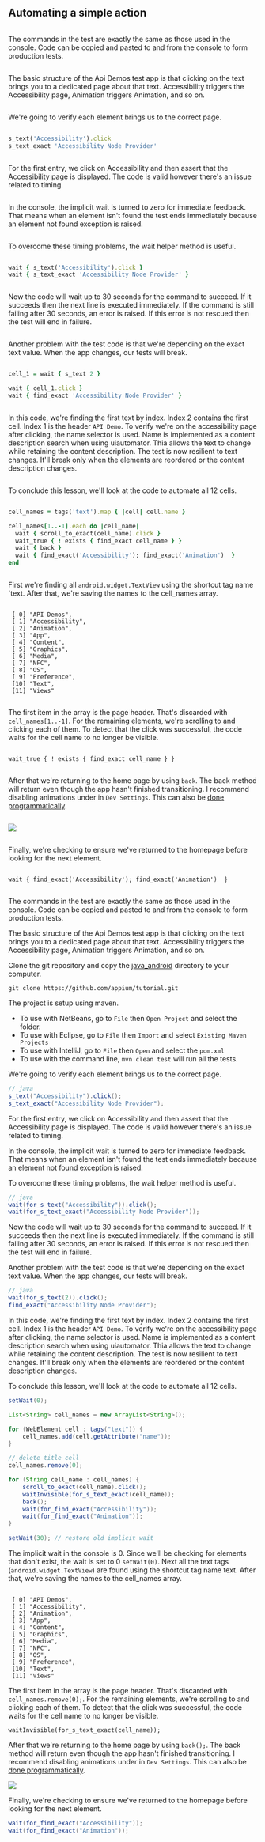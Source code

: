 ## Automating a simple action

<ruby>

The commands in the test are exactly the same as those used in the console.
Code can be copied and pasted to and from the console to form production tests.

The basic structure of the Api Demos test app is that clicking on the text
brings you to a dedicated page about that text. Accessibility triggers the
Accessibility page, Animation triggers Animation, and so on.

We're going to verify each element brings us to the correct page.

```ruby
s_text('Accessibility').click
s_text_exact 'Accessibility Node Provider'
```

For the first entry, we click on Accessibility and then assert that the
Accessibility page is displayed. The code is valid however there's an issue
related to timing.

In the console, the implicit wait is turned to zero for immediate feedback.
That means when an element isn't found the test ends immediately because an
element not found exception is raised.

To overcome these timing problems, the wait helper method is useful.

```ruby
wait { s_text('Accessibility').click }
wait { s_text_exact 'Accessibility Node Provider' }
```

Now the code will wait up to 30 seconds for the command to succeed. If it
succeeds then the next line is executed immediately. If the
command is still failing after 30 seconds, an error is raised. If this error
is not rescued then the test will end in failure.

Another problem with the test code is that we're depending on the exact text
value. When the app changes, our tests will break.

```ruby
cell_1 = wait { s_text 2 }

wait { cell_1.click }
wait { find_exact 'Accessibility Node Provider' }
```

In this code, we're finding the first text by index. Index 2 contains the
first cell. Index 1 is the header `API Demo`. To verify we're on the
accessibility page after clicking, the name selector is used. Name is
implemented as a content description search when using uiautomator. Thia
allows the text to change while retaining the content description. The test
is now resilient to text changes. It'll break only when the elements are
reordered or the content description changes.

To conclude this lesson, we'll look at the code to automate all 12 cells.

```ruby
cell_names = tags('text').map { |cell| cell.name }

cell_names[1..-1].each do |cell_name|
  wait { scroll_to_exact(cell_name).click }
  wait_true { ! exists { find_exact cell_name } }
  wait { back }
  wait { find_exact('Accessibility'); find_exact('Animation')  }
end
```

First we're finding all `android.widget.TextView` using the shortcut tag name
 `text. After that, we're saving the names to the cell_names array.

```
 [ 0] "API Demos",
 [ 1] "Accessibility",
 [ 2] "Animation",
 [ 3] "App",
 [ 4] "Content",
 [ 5] "Graphics",
 [ 6] "Media",
 [ 7] "NFC",
 [ 8] "OS",
 [ 9] "Preference",
 [10] "Text",
 [11] "Views"
```

The first item in the array is the page header. That's discarded with
`cell_names[1..-1]`. For the remaining elements, we're scrolling to and
clicking each of them. To detect that the click was successful,
the code waits for the cell name to no longer be visible.

`wait_true { ! exists { find_exact cell_name } }`

After that we're returning to the home page by using `back`. The back method
will return even though the app hasn't finished transitioning. I recommend
disabling animations under in `Dev Settings`. This can also be [done programmatically](https://code.google.com/p/android-test-kit/wiki/DisablingAnimations).

![](animation_off.png)

Finally, we're checking to ensure we've returned to the homepage before
looking for the next element.

`wait { find_exact('Accessibility'); find_exact('Animation')  }`

</ruby>

<java>

The commands in the test are exactly the same as those used in the console.
Code can be copied and pasted to and from the console to form production tests.

The basic structure of the Api Demos test app is that clicking on the text
brings you to a dedicated page about that text. Accessibility triggers the
Accessibility page, Animation triggers Animation, and so on.

Clone the git repository and copy the [java_android](https://github.com/appium/tutorial/tree/master/modules/source/java_android)
directory to your computer.

`git clone https://github.com/appium/tutorial.git`

The project is setup using maven.

- To use with NetBeans, go to `File` then `Open Project` and select the folder.
- To use with Eclipse, go to `File` then `Import` and select `Existing Maven Projects`
- To use with IntelliJ, go to `File` then `Open` and select the `pom.xml`
- To use with the command line, `mvn clean test` will run all the tests.

We're going to verify each element brings us to the correct page.

```java
// java
s_text("Accessibility").click();
s_text_exact("Accessibility Node Provider");
```

For the first entry, we click on Accessibility and then assert that the
Accessibility page is displayed. The code is valid however there's an issue
related to timing.

In the console, the implicit wait is turned to zero for immediate feedback.
That means when an element isn't found the test ends immediately because an
element not found exception is raised.

To overcome these timing problems, the wait helper method is useful.

```java
// java
wait(for_s_text("Accessibility")).click();
wait(for_s_text_exact("Accessibility Node Provider"));
```

Now the code will wait up to 30 seconds for the command to succeed. If it
succeeds then the next line is executed immediately. If the
command is still failing after 30 seconds, an error is raised. If this error
is not rescued then the test will end in failure.

Another problem with the test code is that we're depending on the exact text
value. When the app changes, our tests will break.

```java
// java
wait(for_s_text(2)).click();
find_exact("Accessibility Node Provider");
```

In this code, we're finding the first text by index. Index 2 contains the
first cell. Index 1 is the header `API Demo`. To verify we're on the
accessibility page after clicking, the name selector is used. Name is
implemented as a content description search when using uiautomator. Thia
allows the text to change while retaining the content description. The test
is now resilient to text changes. It'll break only when the elements are
reordered or the content description changes.

To conclude this lesson, we'll look at the code to automate all 12 cells.

```java
setWait(0);

List<String> cell_names = new ArrayList<String>();

for (WebElement cell : tags("text")) {
    cell_names.add(cell.getAttribute("name"));
}

// delete title cell
cell_names.remove(0);

for (String cell_name : cell_names) {
    scroll_to_exact(cell_name).click();
    waitInvisible(for_s_text_exact(cell_name));
    back();
    wait(for_find_exact("Accessibility"));
    wait(for_find_exact("Animation"));
}

setWait(30); // restore old implicit wait
```

The implicit wait in the console is 0. Since we'll be checking for elements
that don't exist, the wait is set to 0 `setWait(0)`.  Next all the text tags
(`android.widget.TextView`) are found using the shortcut tag name text. After
that, we're saving the names to the cell_names array.

<code>
 [ 0] "API Demos",
 [ 1] "Accessibility",
 [ 2] "Animation",
 [ 3] "App",
 [ 4] "Content",
 [ 5] "Graphics",
 [ 6] "Media",
 [ 7] "NFC",
 [ 8] "OS",
 [ 9] "Preference",
 [10] "Text",
 [11] "Views"
</code>

The first item in the array is the page header. That's discarded with
`cell_names.remove(0);`. For the remaining elements, we're scrolling to and
clicking each of them. To detect that the click was successful,
the code waits for the cell name to no longer be visible.

`waitInvisible(for_s_text_exact(cell_name));`

After that we're returning to the home page by using `back();`. The back method
will return even though the app hasn't finished transitioning. I recommend
disabling animations under in `Dev Settings`. This can also be [done programmatically](https://code.google.com/p/android-test-kit/wiki/DisablingAnimations).

![](animation_off.png)

Finally, we're checking to ensure we've returned to the homepage before
looking for the next element.

```java
wait(for_find_exact("Accessibility"));
wait(for_find_exact("Animation"));
```

</java>